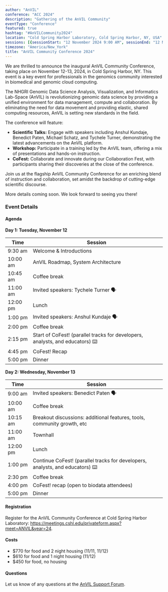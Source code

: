 ```yaml
---
author: "AnVIL"
conference: "ACC 2024"
description: "Gathering of the AnVIL Community"
eventType: "Conference"
featured: true
hashtag: "#AnVILCommunity2024"
location: "Cold Spring Harbor Laboratory, Cold Spring Harbor, NY, USA"
sessions: [{sessionStart: "12 November 2024 9:00 AM", sessionEnd: "12 November 2024 5:00 PM"}, {sessionStart: "13 November 2024 9:00 AM", sessionEnd: "13 November 2024 5:00 PM"}]
timezone: "America/New_York"
title: "AnVIL Community Conference 2024"
---
```


<event-hero></event-hero>

We are thrilled to announce the inaugural AnVIL Community Conference, taking place on November 12-13, 2024, in Cold Spring Harbor, NY. This event is a key event for professionals in the genomics community interested in biomedical and genomic cloud computing.

The NHGRI Genomic Data Science Analysis, Visualization, and Informatics Lab-Space (AnVIL) is revolutionizing genomic data science by providing a unified environment for data management, compute and collaboration. By eliminating the need for data movement and providing elastic, shared computing resources, AnVIL is setting new standards in the field.

The conference will feature:

- **Scientific Talks:** Engage with speakers including Anshul Kundaje, Benedict Paten, Michael Schatz, and Tychele Turner, demonstrating the latest advancements on the AnVIL platform.
- **Workshop:** Participate in a training led by the AnVIL team, offering a mix of presentations and hands-on instruction.
- **CoFest:** Collaborate and innovate during our Collaboration Fest, with participants sharing their discoveries at the close of the conference.

Join us at the flagship AnVIL Community Conference for an enriching blend of instruction and collaboration, set amidst the backdrop of cutting-edge scientific discourse.

More details coming soon. We look forward to seeing you there!

### Event Details

#### Agenda

**Day 1: Tuesday, November 12**

| Time | Session | 
| ---- | ---- | 
| 9:30 am	| Welcome & Introductions | 
| 10:00 am	| AnVIL Roadmap, System Architecture | 
| 10:45 am	| Coffee break | 
| 11:00 am	| Invited speakers: Tychele Turner 🗣️ | 
| 12:00 pm | Lunch | 
| 1:00 pm	| Invited speakers: Anshul Kundaje 🗣 | 
| 2:00 pm	| Coffee break | 
| 2:15 pm	| Start of CoFest! (parallel tracks for developers, analysts, and educators) ⌨️ | 
| 4:45 pm	| CoFest! Recap | 
| 5:00 pm |	Dinner | 

**Day 2: Wednesday, November 13**

| Time | Session | 
| ---- | ---- | 
| 9:00 am |	Invited speakers: Benedict Paten 🗣️ | 
| 10:00 am	| Coffee break | 
| 10:15 am | Breakout discussions: additional features, tools, community growth, etc | 
| 11:00 am	| Townhall | 
| 12:00 pm | Lunch | 
| 1:00 pm	| Continue CoFest! (parallel tracks for developers, analysts, and educators) ⌨️ | 
| 2:30 pm	| Coffee break | 
| 4:00 pm	| CoFest! recap (open to biodata attendees) | 
| 5:00 pm	| Dinner | 

#### Registration

Register for the AnVIL Community Conference at Cold Spring Harbor Laboratory: https://meetings.cshl.edu/privateform.aspx?meet=ANVIL&year=24.

#### Costs

  - $770 for food and 2 night housing (11/11, 11/12)
  - $610 for food and 1 night housing (11/12)
  - $450 for food, no housing

#### Questions

Let us know of any questions at the [AnVIL Support Forum](https://help.anvilproject.org/).
